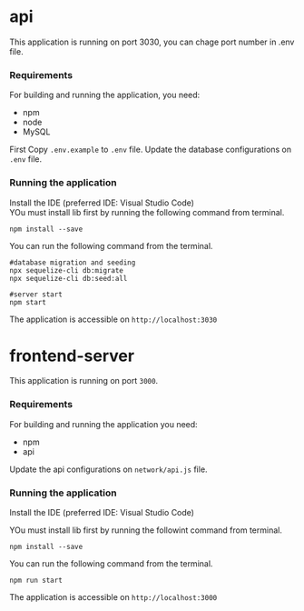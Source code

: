 # api
This application is running on port 3030, you can chage port number in .env file.
 
### Requirements
For building and running the application, you need:

- npm
- node
- MySQL

First Copy ``.env.example`` to ``.env`` file.
Update the database configurations on ``.env`` file.

### Running the application

Install the IDE (preferred IDE: Visual Studio Code) <br/>
YOu must install lib first by running the following command from terminal.
```shell
npm install --save
```
You can run the following command from the terminal.

```shell
#database migration and seeding
npx sequelize-cli db:migrate
npx sequelize-cli db:seed:all

#server start
npm start
```
The application is accessible on ``http://localhost:3030``

# frontend-server
This application is running on port ``3000``.
 
### Requirements
For building and running the application you need:

- npm
- api

Update the api configurations on ``network/api.js`` file.

### Running the application

Install the IDE (preferred IDE: Visual Studio Code) <br/>

YOu must install lib first by running the followint command from terminal.
```shell
npm install --save
```
You can run the following command from the terminal.

```shell
npm run start
```
The application is accessible on ``http://localhost:3000``
